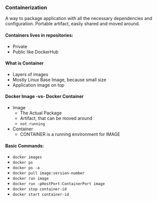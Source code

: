 ### Containerization 
A way to package application with all the necessary dependencies and configuration.
Portable artifact, easily shared and moved around.

#### Containers lives in repositories:
  - Private 
  - Public like DockerHub

#### What is Container 
  - Layers of images 
  - Mostly Linux Base Image, because small size 
  - Application image on top

#### Docker Image -vs- Docker Container 
  - Image 
    - The Actual Package
    - Artifact, that can be moved around
    - `not running` 
  - Container
    - CONTAINER is a running environment for IMAGE

#### Basic Commands:
  - ` docker images `
  - ` docker ps `
  - ` docker ps -a `
  - ` docker pull image:version-number `
  - ` docker run image `
  - ` docker run -pHostPort:ContainerPort image `
  - ` docker stop container-id `
  - ` docker start container-id `
